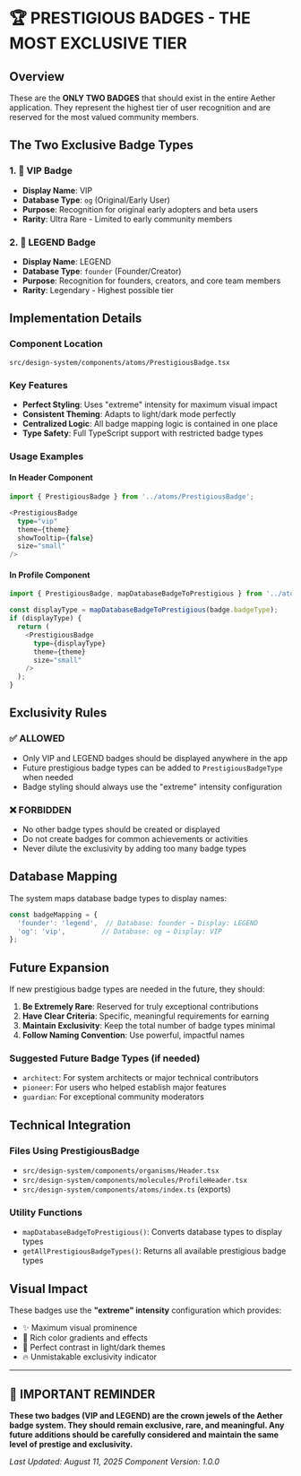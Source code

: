 # 🏆 PRESTIGIOUS BADGES - THE MOST EXCLUSIVE TIER

## Overview
These are the **ONLY TWO BADGES** that should exist in the entire Aether application. They represent the highest tier of user recognition and are reserved for the most valued community members.

## The Two Exclusive Badge Types

### 1. 🌟 VIP Badge
- **Display Name**: VIP
- **Database Type**: `og` (Original/Early User)
- **Purpose**: Recognition for original early adopters and beta users
- **Rarity**: Ultra Rare - Limited to early community members

### 2. 👑 LEGEND Badge  
- **Display Name**: LEGEND
- **Database Type**: `founder` (Founder/Creator)
- **Purpose**: Recognition for founders, creators, and core team members
- **Rarity**: Legendary - Highest possible tier

## Implementation Details

### Component Location
```
src/design-system/components/atoms/PrestigiousBadge.tsx
```

### Key Features
- **Perfect Styling**: Uses "extreme" intensity for maximum visual impact
- **Consistent Theming**: Adapts to light/dark mode perfectly
- **Centralized Logic**: All badge mapping logic is contained in one place
- **Type Safety**: Full TypeScript support with restricted badge types

### Usage Examples

#### In Header Component
```typescript
import { PrestigiousBadge } from '../atoms/PrestigiousBadge';

<PrestigiousBadge
  type="vip"
  theme={theme}
  showTooltip={false}
  size="small"
/>
```

#### In Profile Component  
```typescript
import { PrestigiousBadge, mapDatabaseBadgeToPrestigious } from '../atoms/PrestigiousBadge';

const displayType = mapDatabaseBadgeToPrestigious(badge.badgeType);
if (displayType) {
  return (
    <PrestigiousBadge 
      type={displayType}
      theme={theme}
      size="small"
    />
  );
}
```

## Exclusivity Rules

### ✅ ALLOWED
- Only VIP and LEGEND badges should be displayed anywhere in the app
- Future prestigious badge types can be added to `PrestigiousBadgeType` when needed
- Badge styling should always use the "extreme" intensity configuration

### ❌ FORBIDDEN  
- No other badge types should be created or displayed
- Do not create badges for common achievements or activities
- Never dilute the exclusivity by adding too many badge types

## Database Mapping

The system maps database badge types to display names:

```typescript
const badgeMapping = {
  'founder': 'legend',  // Database: founder → Display: LEGEND
  'og': 'vip',         // Database: og → Display: VIP
};
```

## Future Expansion

If new prestigious badge types are needed in the future, they should:

1. **Be Extremely Rare**: Reserved for truly exceptional contributions
2. **Have Clear Criteria**: Specific, meaningful requirements for earning
3. **Maintain Exclusivity**: Keep the total number of badge types minimal
4. **Follow Naming Convention**: Use powerful, impactful names

### Suggested Future Badge Types (if needed)
- `architect`: For system architects or major technical contributors  
- `pioneer`: For users who helped establish major features
- `guardian`: For exceptional community moderators

## Technical Integration

### Files Using PrestigiousBadge
- `src/design-system/components/organisms/Header.tsx`
- `src/design-system/components/molecules/ProfileHeader.tsx`
- `src/design-system/components/atoms/index.ts` (exports)

### Utility Functions
- `mapDatabaseBadgeToPrestigious()`: Converts database types to display types
- `getAllPrestigiousBadgeTypes()`: Returns all available prestigious badge types

## Visual Impact

These badges use the **"extreme" intensity** configuration which provides:
- ✨ Maximum visual prominence  
- 🌈 Rich color gradients and effects
- 💫 Perfect contrast in light/dark themes
- 🔥 Unmistakable exclusivity indicator

---

## 🚨 IMPORTANT REMINDER

**These two badges (VIP and LEGEND) are the crown jewels of the Aether badge system. They should remain exclusive, rare, and meaningful. Any future additions should be carefully considered and maintain the same level of prestige and exclusivity.**

*Last Updated: August 11, 2025*
*Component Version: 1.0.0*
